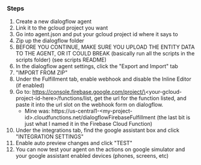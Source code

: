 ### Steps
1. Create a new dialogflow agent
2. Link it to the gcloud project you want
3. Go into agent.json and put your gcloud project id where it says to
4. Zip up the dialogflow folder
5. BEFORE YOU CONTINUE, MAKE SURE YOU UPLOAD THE ENTITY DATA TO THE AGENT, OR IT COULD BREAK (basically run all the scripts in the scripts folder) (see scripts README)
6. In the dialogflow agent settings, click the "Export and Import" tab
7. "IMPORT FROM ZIP"
8. Under the Fulfillment tab, enable webhook and disable the Inline Editor (if enabled)
9. Go to: https://console.firebase.google.com/project/\<your-gcloud-project-id-here\>/functions/list, get the url for the function listed, and paste it into the url slot on the webhook form on dialogflow. 
	- Mine was: https://us-central1-\<my-project-id\>.cloudfunctions.net/dialogflowFirebaseFulfillment (the last bit is just what I named it in the Firebase Cloud Function)
10. Under the integrations tab, find the google assistant box and click "INTEGRATION SETTINGS"
11. Enable auto preview changes and click "TEST"
12. You can now test your agent on the actions on google simulator and your google assistant enabled devices (phones, screens, etc)
